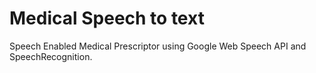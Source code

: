# Medical Speech to text
Speech Enabled Medical Prescriptor using Google Web Speech API and SpeechRecognition.